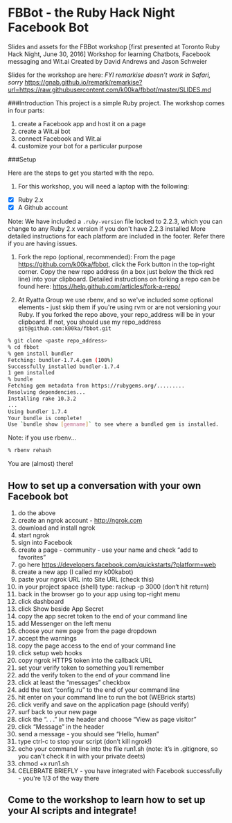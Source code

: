 FBBot - the Ruby Hack Night Facebook Bot
========================================

Slides and assets for the FBBot workshop [first presented at Toronto Ruby Hack Night, June 30, 2016]
Workshop for learning Chatbots, Facebook messaging and Wit.ai
Created by David Andrews and Jason Schweier

Slides for the workshop are here: _FYI remarkise doesn't work in Safari, sorry_
https://gnab.github.io/remark/remarkise?url=https://raw.githubusercontent.com/k00ka/fbbot/master/SLIDES.md

###Introduction
This project is a simple Ruby project. The workshop comes in four parts:
1. create a Facebook app and host it on a page
1. create a Wit.ai bot
1. connect Facebook and Wit.ai
1. customize your bot for a particular purpose

###Setup

Here are the steps to get you started with the repo.

1. For this workshop, you will need a laptop with the following:
  - [x] Ruby 2.x
  - [x] A Github account

  Note: We have included a ``.ruby-version`` file locked to 2.2.3, which you can change to any Ruby 2.x version if you don't have 2.2.3 installed
  More detailed instructions for each platform are included in the footer. Refer there if you are having issues.

1. Fork the repo (optional, recommended):
  From the page https://github.com/k00ka/fbbot, click the Fork button in the top-right corner. Copy the new repo address (in a box just below the thick red line) into your clipboard. Detailed instructions on forking a repo can be found here: https://help.github.com/articles/fork-a-repo/

1. At Ryatta Group we use rbenv, and so we've included some optional elements - just skip them if you're using rvm or are not versioning your Ruby. If you forked the repo above, your repo_address will be in your clipboard. If not, you should use my repo_address ``git@github.com:k00ka/fbbot.git``

  ```sh
  % git clone <paste repo_address>
  % cd fbbot
  % gem install bundler
  Fetching: bundler-1.7.4.gem (100%)
  Successfully installed bundler-1.7.4
  1 gem installed
  % bundle
  Fetching gem metadata from https://rubygems.org/.........
  Resolving dependencies...
  Installing rake 10.3.2
  ...
  Using bundler 1.7.4
  Your bundle is complete!
  Use `bundle show [gemname]` to see where a bundled gem is installed.
  ```
  Note: if you use rbenv...
  ```sh
  % rbenv rehash
  ```
  You are (almost) there!

## How to set up a conversation with your own Facebook bot

1. do the above
1. create an ngrok account - http://ngrok.com
1. download and install ngrok
1. start ngrok
1. sign into Facebook
1. create a page - community - use your name and check “add to favorites”
1. go here https://developers.facebook.com/quickstarts/?platform=web
1. create a new app (I called my k00kabot)
1. paste your ngrok URL into Site URL (check this)
1. in your project space (shell) type: rackup -p 3000 (don’t hit return)
1. back in the browser go to your app using top-right menu
1. click dashboard
1. click Show beside App Secret
1. copy the app secret token to the end of your command line
1. add Messenger on the left menu
1. choose your new page from the page dropdown
1. accept the warnings
1. copy the page access to the end of your command line
1. click setup web hooks
1. copy ngrok HTTPS token into the callback URL
1. set your verify token to something you’ll remember
1. add the verify token to the end of your command line
1. click at least the “messages” checkbox
1. add the text “config.ru” to the end of your command line
1. hit enter on your command line to run the bot (WEBrick starts)
1. click verify and save on the application page (should verify)
1. surf back to your new page
1. click the “. . .” in the header and choose “View as page visitor”
1. click “Message” in the header
1. send a message - you should see “Hello, human”
1. type ctrl-c to stop your script (don’t kill ngrok!)
1. echo your command line into the file run1.sh (note: it’s in .gitignore, so you can't check it in with your private deets)
1. chmod +x run1.sh
1. CELEBRATE BRIEFLY - you have integrated with Facebook successfully - you're 1/3 of the way there

## Come to the workshop to learn how to set up your AI scripts and integrate!
